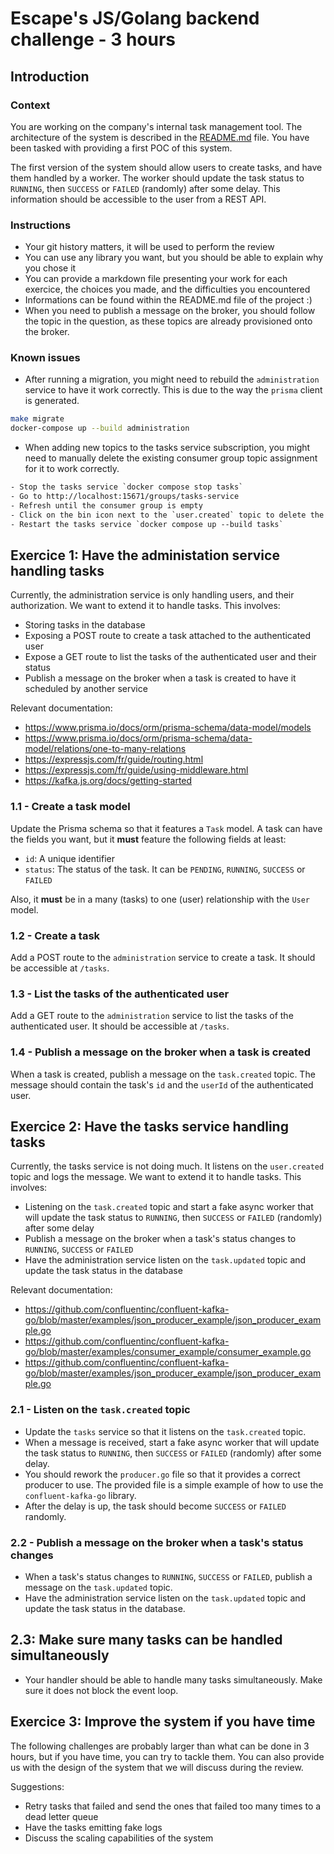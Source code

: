 # Escape's JS/Golang backend challenge - 3 hours

## Introduction

### Context

You are working on the company's internal task management tool. The architecture of the system is described in the [README.md](./README.md) file. You have been tasked with providing a first POC of this system.

The first version of the system should allow users to create tasks, and have them handled by a worker. The worker should update the task status to `RUNNING`, then `SUCCESS` or `FAILED` (randomly) after some delay. This information should be accessible to the user from a REST API.

### Instructions

- Your git history matters, it will be used to perform the review
- You can use any library you want, but you should be able to explain why you chose it
- You can provide a markdown file presenting your work for each exercice, the choices you made, and the difficulties you encountered
- Informations can be found within the README.md file of the project :)
- When you need to publish a message on the broker, you should follow the topic in the question, as these topics are already provisioned onto the broker.

### Known issues

- After running a migration, you might need to rebuild the `administration` service to have it work correctly. This is due to the way the `prisma` client is generated.

```bash
make migrate
docker-compose up --build administration
```

- When adding new topics to the tasks service subscription, you might need to manually delete the existing consumer group topic assignment for it to work correctly.

```txt
- Stop the tasks service `docker compose stop tasks`
- Go to http://localhost:15671/groups/tasks-service
- Refresh until the consumer group is empty
- Click on the bin icon next to the `user.created` topic to delete the topic partition assignment
- Restart the tasks service `docker compose up --build tasks`
```

## Exercice 1: Have the administation service handling tasks

Currently, the administration service is only handling users, and their authorization. We want to extend it to handle tasks. This involves:

- Storing tasks in the database
- Exposing a POST route to create a task attached to the authenticated user
- Expose a GET route to list the tasks of the authenticated user and their status
- Publish a message on the broker when a task is created to have it scheduled by another service

Relevant documentation:

- <https://www.prisma.io/docs/orm/prisma-schema/data-model/models>
- <https://www.prisma.io/docs/orm/prisma-schema/data-model/relations/one-to-many-relations>
- <https://expressjs.com/fr/guide/routing.html>
- <https://expressjs.com/fr/guide/using-middleware.html>
- <https://kafka.js.org/docs/getting-started>

### 1.1 - Create a task model

Update the Prisma schema so that it features a `Task` model. A task can have the fields you want, but it **must** feature the following fields at least:

- `id`: A unique identifier
- `status`: The status of the task. It can be `PENDING`, `RUNNING`, `SUCCESS` or `FAILED`

Also, it **must** be in a many (tasks) to one (user) relationship with the `User` model.

### 1.2 - Create a task

Add a POST route to the `administration` service to create a task. It should be accessible at `/tasks`.

### 1.3 - List the tasks of the authenticated user

Add a GET route to the `administration` service to list the tasks of the authenticated user. It should be accessible at `/tasks`.

### 1.4 - Publish a message on the broker when a task is created

When a task is created, publish a message on the `task.created` topic. The message should contain the task's `id` and the `userId` of the authenticated user.

## Exercice 2: Have the tasks service handling tasks

Currently, the tasks service is not doing much. It listens on the `user.created` topic and logs the message. We want to extend it to handle tasks. This involves:

- Listening on the `task.created` topic and start a fake async worker that will update the task status to `RUNNING`, then `SUCCESS` or `FAILED` (randomly) after some delay
- Publish a message on the broker when a task's status changes to `RUNNING`, `SUCCESS` or `FAILED`
- Have the administration service listen on the `task.updated` topic and update the task status in the database

Relevant documentation:

- <https://github.com/confluentinc/confluent-kafka-go/blob/master/examples/json_producer_example/json_producer_example.go>
- <https://github.com/confluentinc/confluent-kafka-go/blob/master/examples/consumer_example/consumer_example.go>
- <https://github.com/confluentinc/confluent-kafka-go/blob/master/examples/json_producer_example/json_producer_example.go>

### 2.1 - Listen on the `task.created` topic

- Update the `tasks` service so that it listens on the `task.created` topic.
- When a message is received, start a fake async worker that will update the task status to `RUNNING`, then `SUCCESS` or `FAILED` (randomly) after some delay.
- You should rework the `producer.go` file so that it provides a correct producer to use. The provided file is a simple example of how to use the `confluent-kafka-go` library.
- After the delay is up, the task should become `SUCCESS` or `FAILED` randomly.

### 2.2 - Publish a message on the broker when a task's status changes

- When a task's status changes to `RUNNING`, `SUCCESS` or `FAILED`, publish a message on the `task.updated` topic.
- Have the administration service listen on the `task.updated` topic and update the task status in the database.

## 2.3: Make sure many tasks can be handled simultaneously

- Your handler should be able to handle many tasks simultaneously. Make sure it does not block the event loop.

## Exercice 3: Improve the system if you have time

The following challenges are probably larger than what can be done in 3 hours, but if you have time, you can try to tackle them. You can also provide us with the design of the system that we will discuss during the review.

Suggestions:

- Retry tasks that failed and send the ones that failed too many times to a dead letter queue
- Have the tasks emitting fake logs
- Discuss the scaling capabilities of the system

